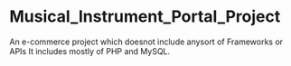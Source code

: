# Musical_Instrument_Portal_Project
An e-commerce project which doesnot include anysort of Frameworks or APIs
It includes mostly of PHP and MySQL.
